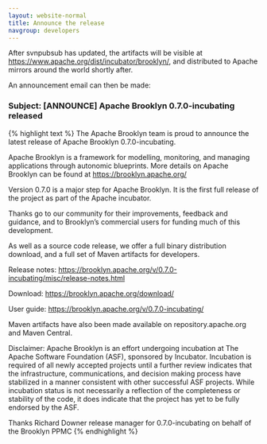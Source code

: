 ```yaml
---
layout: website-normal
title: Announce the release
navgroup: developers
---
```


After svnpubsub has updated, the artifacts will be visible at https://www.apache.org/dist/incubator/brooklyn/, and distributed to Apache mirrors around the world shortly after.

An announcement email can then be made:

### Subject: [ANNOUNCE] Apache Brooklyn 0.7.0-incubating released
{% highlight text %}
The Apache Brooklyn team is proud to announce the latest release of Apache
Brooklyn 0.7.0-incubating.

Apache Brooklyn is a framework for modelling, monitoring, and managing
applications through autonomic blueprints. More details on Apache Brooklyn
can be found at https://brooklyn.apache.org/

Version 0.7.0 is a major step for Apache Brooklyn. It is the first full
release of the project as part of the Apache incubator.

Thanks go to our community for their improvements, feedback and guidance, and
to Brooklyn’s commercial users for funding much of this development.

As well as a source code release, we offer a full binary distribution
download, and a full set of Maven artifacts for developers.

Release notes:
https://brooklyn.apache.org/v/0.7.0-incubating/misc/release-notes.html

Download:
https://brooklyn.apache.org/download/

User guide:
https://brooklyn.apache.org/v/0.7.0-incubating/

Maven artifacts have also been made available on repository.apache.org and
Maven Central.

Disclaimer:
Apache Brooklyn is an effort undergoing incubation at The Apache Software
Foundation (ASF), sponsored by Incubator. Incubation is required of
all newly accepted projects until a further review indicates that the
infrastructure, communications, and decision making process have
stabilized in a manner consistent with other successful ASF projects.
While incubation status is not necessarily a reflection of the
completeness or stability of the code, it does indicate that the
project has yet to be fully endorsed by the ASF.

Thanks
Richard Downer
release manager for 0.7.0-incubating
on behalf of the Brooklyn PPMC
{% endhighlight %}
